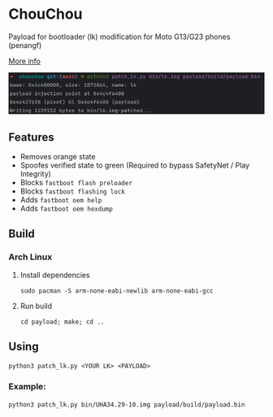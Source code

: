# ChouChou
Payload for bootloader (lk) modification for Moto G13/G23 phones (penangf)

[More info](https://penangf.fuckyoumoto.xyz/docs/modding/custom-bootloader)

![screenshot.png](screenshot.png)

## Features
- Removes orange state 
- Spoofes verified state to green (Required to bypass SafetyNet / Play Integrity)
- Blocks ```fastboot flash preloader```
- Blocks ```fastboot flashing lock``` 
- Adds ```fastboot oem help``` 
- Adds ```fastboot oem hexdump```

## Build
### Arch Linux
1. Install dependencies
    ```shell
    sudo pacman -S arm-none-eabi-newlib arm-none-eabi-gcc
    ```
2. Run build
    ```shell
   cd payload; make; cd ..
    ```

## Using
```shell
python3 patch_lk.py <YOUR LK> <PAYLOAD>
```
### Example:
```shell
python3 patch_lk.py bin/UHA34.29-10.img payload/build/payload.bin
```
